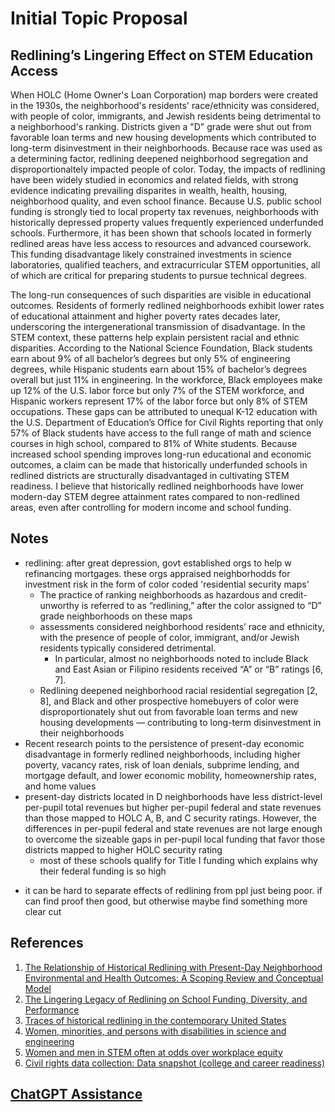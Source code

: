# Initial Topic Proposal

## Redlining’s Lingering Effect on STEM Education Access

When HOLC (Home Owner's Loan Corporation) map borders were created in the 1930s, the neighborhood's residents' race/ethnicity was considered, with people of color, immigrants, and Jewish residents being detrimental to a neighborhood's ranking. Districts given a "D" grade were shut out from favorable loan terms and new housing developments which contributed to long-term disinvestment in their neighborhoods. Because race was used as a determining factor, redlining deepened neighborhood segregation and disproportionaltely impacted people of color. Today, the impacts of redlining have been widely studied in economics and related fields, with strong evidence indicating prevailing disparites in wealth, health, housing, neighborhood quality, and even school finance. Because U.S. public school funding is strongly tied to local property tax revenues, neighborhoods with historically depressed property values frequently experienced underfunded schools. Furthermore, it has been shown that schools located in formerly redlined areas have less access to resources and advanced coursework. This funding disadvantage likely constrained investments in science laboratories, qualified teachers, and extracurricular STEM opportunities, all of which are critical for preparing students to pursue technical degrees.

The long-run consequences of such disparities are visible in educational outcomes. Residents of formerly redlined neighborhoods exhibit lower rates of educational attainment and higher poverty rates decades later, underscoring the intergenerational transmission of disadvantage. In the STEM context, these patterns help explain persistent racial and ethnic disparities. According to the National Science Foundation, Black students earn about 9% of all bachelor’s degrees but only 5% of engineering degrees, while Hispanic students earn about 15% of bachelor’s degrees overall but just 11% in engineering. In the workforce, Black employees make up 12% of the U.S. labor force but only 7% of the STEM workforce, and Hispanic workers represent 17% of the labor force but only 8% of STEM occupations. These gaps can be attributed to unequal K-12 education with the U.S. Department of Education’s Office for Civil Rights reporting that only 57% of Black students have access to the full range of math and science courses in high school, compared to 81% of White students. Because increased school spending improves long-run educational and economic outcomes, a claim can be made that historically underfunded schools in redlined districts are structurally disadvantaged in cultivating STEM readiness. I believe that historically redlined neighborhoods have lower modern-day STEM degree attainment rates compared to non-redlined areas, even after controlling for modern income and school funding.


## Notes

- redlining: after great depression, govt established orgs to help w refinancing mortgages. these orgs appraised neighborhodds for investment risk in the form of color coded 'residential security maps'
    - The practice of ranking neighborhoods as hazardous and credit-unworthy is referred to as “redlining,” after the color assigned to “D” grade neighborhoods on these maps
    - assessments considered neighborhood residents’ race and ethnicity, with the presence of people of color, immigrant, and/or Jewish residents typically considered detrimental. 
         - In particular, almost no neighborhoods noted to include Black and East Asian or Filipino residents received “A” or “B” ratings [6, 7]. 
    - Redlining deepened neighborhood racial residential segregation [2, 8], and Black and other prospective homebuyers of color were disproportionately shut out from favorable loan terms and new housing developments — contributing to long-term disinvestment in their neighborhoods 
- Recent research points to the persistence of present-day economic disadvantage in formerly redlined neighborhoods, including higher poverty, vacancy rates, risk of loan denials, subprime lending, and mortgage default, and lower economic mobility, homeownership rates, and home values
- present-day districts located in D neighborhoods have less district-level per-pupil total revenues but higher
per-pupil federal and state revenues than those mapped to HOLC A, B, and C security ratings. However, the differences in per-pupil federal and state revenues are not large enough to overcome the sizeable gaps in per-pupil local funding that favor those districts mapped to higher HOLC security rating
    - most of these schools qualify for Title I funding which explains why their federal funding is so high


* it can be hard to separate effects of redlining from ppl just being poor. if can find proof then good, but otherwise maybe find something more clear cut

## References

1. [The Relationship of Historical Redlining with Present-Day Neighborhood Environmental and Health Outcomes: A Scoping Review and Conceptual Model](https://pmc.ncbi.nlm.nih.gov/articles/PMC9342590/?utm_source=chatgpt.com)
2. [The Lingering Legacy of Redlining on School Funding, Diversity, and Performance](https://scholar.harvard.edu/files/chcleveland/files/cleveland_lukes_2022_the_lingering_legacy_of_redlining_2022-10.pdf?utm_source=chatgpt.com)
3. [Traces of historical redlining in the contemporary United States](https://pubmed.ncbi.nlm.nih.gov/40336811/)
4. [Women, minorities, and persons with disabilities in science and engineering](https://www.nsf.gov/reports/statistics/diversity-stem-women-minorities-persons-disabilities-2023?utm_source=chatgpt.com)
5. [Women and men in STEM often at odds over workplace equity](https://www.pewresearch.org/social-trends/2018/01/09/women-and-men-in-stem-often-at-odds-over-workplace-equity/)
6. [Civil rights data collection: Data snapshot (college and career readiness)](https://www.ed.gov/sites/ed/files/about/offices/list/ocr/docs/crdc-college-and-career-readiness-snapshot.pdf)


## [ChatGPT Assistance](https://chatgpt.com/share/68c775f3-61d8-800d-b3ea-082e0cffcf07)

